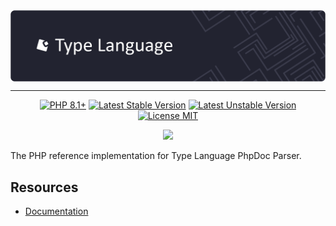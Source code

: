 <a href="https://github.com/php-type-language" target="_blank">
    <img align="center" src="https://github.com/php-type-language/.github/blob/master/assets/dark.png?raw=true">
</a>

---

<p align="center">
    <a href="https://packagist.org/packages/type-lang/phpdoc"><img src="https://poser.pugx.org/type-lang/phpdoc/require/php?style=for-the-badge" alt="PHP 8.1+"></a>
    <a href="https://packagist.org/packages/type-lang/phpdoc"><img src="https://poser.pugx.org/type-lang/phpdoc/version?style=for-the-badge" alt="Latest Stable Version"></a>
    <a href="https://packagist.org/packages/type-lang/phpdoc"><img src="https://poser.pugx.org/type-lang/phpdoc/v/unstable?style=for-the-badge" alt="Latest Unstable Version"></a>
    <a href="https://raw.githubusercontent.com/php-type-language/phpdoc-parser/blob/master/LICENSE"><img src="https://poser.pugx.org/type-lang/phpdoc/license?style=for-the-badge" alt="License MIT"></a>
</p>
<p align="center">
    <a href="https://github.com/php-type-language/phpdoc-parser/actions"><img src="https://github.com/php-type-language/phpdoc-parser/workflows/tests/badge.svg"></a>
</p>

The PHP reference implementation for Type Language PhpDoc Parser.

## Resources

- [Documentation](https://phpdoc.io)
